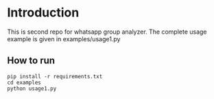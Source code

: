 # Introduction

This is second repo for whatsapp group analyzer. The complete usage example is given in examples/usage1.py

## How to run

    pip install -r requirements.txt
    cd examples
    python usage1.py
